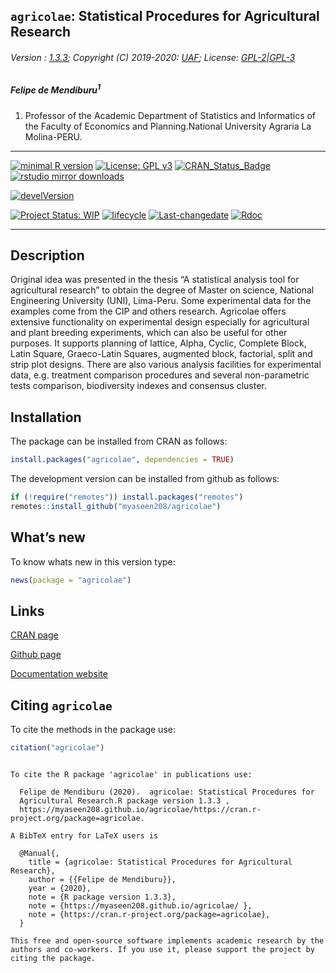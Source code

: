
## `agricolae`: Statistical Procedures for Agricultural Research

###### Version : [1.3.3](https://myaseen208.github.io/agricolae/); Copyright (C) 2019-2020: [UAF](http://uaf.edu.pk//); License: [GPL-2|GPL-3](https://www.r-project.org/Licenses/)

##### *Felipe de Mendiburu<sup>1</sup>*

1.  Professor of the Academic Department of Statistics and Informatics
    of the Faculty of Economics and Planning.National University Agraria
    La Molina-PERU.

-----

[![minimal R
version](https://img.shields.io/badge/R%3E%3D-2.10.0-6666ff.svg)](https://cran.r-project.org/)
[![License: GPL
v3](https://img.shields.io/badge/License-GPL%20v3-blue.svg)](https://www.gnu.org/licenses/gpl-3.0)
[![CRAN\_Status\_Badge](https://www.r-pkg.org/badges/version-last-release/agricolae)](https://cran.r-project.org/package=agricolae)
[![rstudio mirror
downloads](https://cranlogs.r-pkg.org/badges/grand-total/agricolae?color=green)](https://CRAN.R-project.org/package=agricolae)
<!-- [![packageversion](https://img.shields.io/badge/Package%20version-0.2.3.3-orange.svg)](https://github.com/myaseen208/agricolae) -->

[![develVersion](https://img.shields.io/badge/devel%20version-1.3.3-orange.svg)](https://github.com/myaseen208/agricolae)

<!-- [![GitHub Download Count](https://github-basic-badges.herokuapp.com/downloads/myaseen208/agricolae/total.svg)] -->

[![Project Status:
WIP](http://www.repostatus.org/badges/latest/inactive.svg)](http://www.repostatus.org/#inactive)
[![lifecycle](https://img.shields.io/badge/lifecycle-stable-brightgreen.svg)](https://www.tidyverse.org/lifecycle/#stable)
[![Last-changedate](https://img.shields.io/badge/last%20change-2020--02--15-yellowgreen.svg)](https://github.com/myaseen208/agricolae)
[![Rdoc](http://www.rdocumentation.org/badges/version/agricolae)](http://www.rdocumentation.org/packages/agricolae)

-----

## Description

Original idea was presented in the thesis “A statistical analysis tool
for agricultural research” to obtain the degree of Master on science,
National Engineering University (UNI), Lima-Peru. Some experimental data
for the examples come from the CIP and others research. Agricolae offers
extensive functionality on experimental design especially for
agricultural and plant breeding experiments, which can also be useful
for other purposes. It supports planning of lattice, Alpha, Cyclic,
Complete Block, Latin Square, Graeco-Latin Squares, augmented block,
factorial, split and strip plot designs. There are also various analysis
facilities for experimental data, e.g. treatment comparison procedures
and several non-parametric tests comparison, biodiversity indexes and
consensus cluster.

## Installation

The package can be installed from CRAN as follows:

``` r
install.packages("agricolae", dependencies = TRUE)
```

The development version can be installed from github as follows:

``` r
if (!require("remotes")) install.packages("remotes")
remotes::install_github("myaseen208/agricolae")
```

## What’s new

To know whats new in this version type:

``` r
news(package = "agricolae")
```

## Links

[CRAN page](https://cran.r-project.org/package=agricolae)

[Github page](https://github.com/myaseen208/agricolae)

[Documentation website](https://myaseen208.github.io/agricolae/)

## Citing `agricolae`

To cite the methods in the package use:

``` r
citation("agricolae")
```

``` 

To cite the R package 'agricolae' in publications use:

  Felipe de Mendiburu (2020).  agricolae: Statistical Procedures for
  Agricultural Research.R package version 1.3.3 ,
  https://myaseen208.github.io/agricolae/https://cran.r-project.org/package=agricolae.

A BibTeX entry for LaTeX users is

  @Manual{,
    title = {agricolae: Statistical Procedures for Agricultural Research},
    author = {{Felipe de Mendiburu}},
    year = {2020},
    note = {R package version 1.3.3},
    note = {https://myaseen208.github.io/agricolae/ },
    note = {https://cran.r-project.org/package=agricolae},
  }

This free and open-source software implements academic research by the
authors and co-workers. If you use it, please support the project by
citing the package.
```

